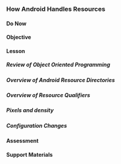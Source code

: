 ### How Android Handles Resources

#### Do Now

#### Objective

#### Lesson

##### Review of Object Oriented Programming

##### Overview of Android Resource Directories

##### Overview of Resource Qualifiers

##### Pixels and density

##### Configuration Changes

#### Assessment

#### Support Materials
